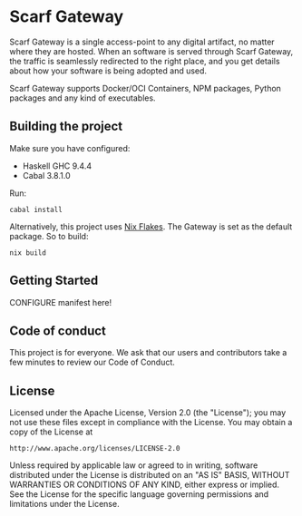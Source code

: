 # Scarf Gateway

Scarf Gateway is a single access-point to any digital artifact, no matter where they are hosted. When an software is served through Scarf Gateway, the traffic is seamlessly redirected to the right place, and you get details about how your software is being adopted and used.

Scarf Gateway supports Docker/OCI Containers, NPM packages, Python packages and any kind of executables.

## Building the project

Make sure you have configured:
  - Haskell GHC 9.4.4
  - Cabal 3.8.1.0

Run:

```
cabal install
```

Alternatively, this project uses [Nix Flakes](https://nixos.wiki/wiki/Flakes). The Gateway is set as the default package. So to build:

```
nix build
```


## Getting Started

CONFIGURE manifest here!

## Code of conduct

This project is for everyone. We ask that our users and contributors take a few minutes to review our Code of Conduct.

## License

Licensed under the Apache License, Version 2.0 (the "License"); you may not use these files except in compliance with the License. You may obtain a copy of the License at

```
http://www.apache.org/licenses/LICENSE-2.0
```

Unless required by applicable law or agreed to in writing, software distributed under the License is distributed on an "AS IS" BASIS, WITHOUT WARRANTIES OR CONDITIONS OF ANY KIND, either express or implied. See the License for the specific language governing permissions and limitations under the License.